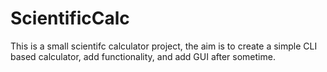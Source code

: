 # ScientificCalc

This is a small scientifc calculator project, the aim is to create a simple CLI based calculator, add functionality, and add GUI after sometime.

